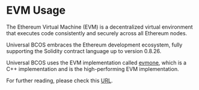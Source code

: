 # EVM Usage

The Ethereum Virtual Machine (EVM) is a decentralized virtual environment that executes code consistently and securely across all Ethereum nodes.

Universal BCOS embraces the Ethereum development ecosystem, fully supporting the Solidity contract language up to version 0.8.26.

Universal BCOS uses the EVM implementation called [evmone](https://github.com/ethereum/evmone), which is a C++ implementation and is the high-performing EVM implementation.

For further reading, please check this [URL](https://ethereum.org/en/developers/docs/evm/).
